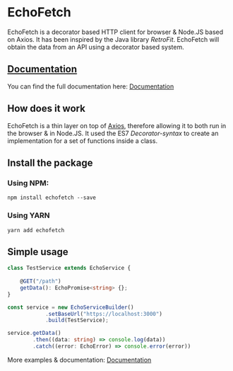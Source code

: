 
# EchoFetch

EchoFetch is a decorator based HTTP client for browser & Node.JS based on Axios. It has been inspired by the Java library *RetroFit*.
EchoFetch will obtain the data from an API using a decorator based system.

## [Documentation](https://maartenvn.github.io/EchoFetch/)

You can find the full documentation here: [Documentation](https://maartenvn.github.io/EchoFetch/)

## How does it work

EchoFetch is a thin layer on top of [Axios](https://github.com/axios/axios), therefore allowing it to both run in the browser & in Node.JS.
It used the ES7 *Decorator-syntax* to create an implementation for a set of functions inside a class.

## Install the package

### Using NPM:

```
npm install echofetch --save
```

### Using YARN

```
yarn add echofetch
```

## Simple usage

```typescript
class TestService extends EchoService {
    
    @GET("/path")
    getData(): EchoPromise<string> {};
}

const service = new EchoServiceBuilder()
            .setBaseUrl("https://localhost:3000")
            .build(TestService);

service.getData()
        .then((data: string) => console.log(data))
        .catch((error: EchoError) => console.error(error))
```

More examples & documentation: [Documentation](https://maartenvn.github.io/EchoFetch/)